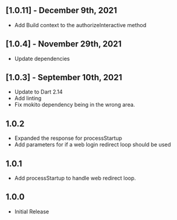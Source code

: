 ## [1.0.11] - December 9th, 2021

- Add Build context to the authorizeInteractive method

## [1.0.4] - November 29th, 2021

- Update dependencies

## [1.0.3] - September 10th, 2021

- Update to Dart 2.14
- Add linting
- Fix mokito dependency being in the wrong area.

## 1.0.2

- Expanded the response for processStartup
- Add parameters for if a web login redirect loop should be used

## 1.0.1

- Add processStartup to handle web redirect loop.

## 1.0.0

- Initial Release
